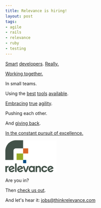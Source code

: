 ```yaml
---
title: Relevance is hiring!
layout: post
tags:
- agile
- rails
- relevance
- ruby
- testing
---
```

[Smart](http://robsanheim.com "Rob Sanheim") [developers](http://muness.blogspot.com/ "Muness Alrubaie").  [Really.](http://www.vanderburg.org/ "Glenn Vanderburg")

[Working together.](http://en.wikipedia.org/wiki/Pair_programming "Pair programming")

In small teams.

Using the [best](http://www.apple.com/mac/ "Apple - Mac") [tools](http://www.ruby-lang.org/en/ "Ruby") [available](http://eigenclass.org/hiki/rcov "rcov for code coverage").

[Embracing](http://en.wikipedia.org/wiki/Test-driven_development "Test-driven development") [true](http://martinfowler.com/articles/continuousIntegration.html "Continuous integration") [agility](http://www.extremeprogramming.org/rules/iterative.html "2-week iterations producing releasable software").

Pushing each other.    

And [giving back](http://thinkrelevance.com/open-source "Open source Fridays").

[In the constant pursuit of excellence.](http://thinkrelevance.com/development "Relevance, Inc. - The Relevance Approach to Development")  



![Relevance](/resources/20071104-relevance-logo.png)



Are you in?

Then [check us out](http://relevancellc.com/2007/10/31/relevance-is-hiring-two-developers "Relevance is Hiring Two Rockstars").

And let's hear it: [jobs@thinkrelevance.com](mailto:jobs@thinkrelevance.com)
